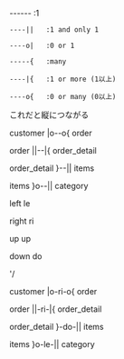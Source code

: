   ------   :1 

    ----||   :1 and only 1 

    ----o|   :0 or 1 

    -----{   :many 

    ----|{   :1 or more (1以上) 

    ----o{   :0 or many (0以上) 

  

 

これだと縦につながる 

customer       |o--o{     order 

order          ||--|{     order_detail 

order_detail    }--||     items 

items          }o--||     category 

  

 

left    le 

right   ri 

up      up 

down    do 

  

  

'/ 

 

customer       |o-ri-o{     order 

order          ||-ri-|{     order_detail 

order_detail    }-do-||     items 

items          }o-le-||     category 
